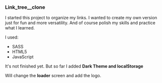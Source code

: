 ### Link_tree__clone

I started this project to organize my links. 
I wanted to create my own version just for fun and more versatility. 
And of course polish my skills and practice what I learned.

I used: 

- SASS 
- HTML5
- JavaScript 

It's not finished yet. But so far I added **Dark Theme and localStorage** 

Will change the **loader** screen and add the logo. 

